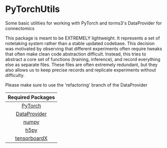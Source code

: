 # PyTorchUtils
Some basic utilities for working with PyTorch and torms3's DataProvider for connectomics

This package is meant to be EXTREMELY lightweight. It represents a set of notetaking system rather than a stable updated codebase. This decision was motivated by observing that different experiments often require tweaks that often make clean code abstraction difficult. Instead, this tries to abstract a core set of functions (training, inference), and record everything else as separate files. These files are often extremely redundant, but they also allows us to keep precise records and replicate experiments without difficulty.

Please make sure to use the 'refactoring' branch of the DataProvider

|Required Packages|
|:-----:|
|[PyTorch](http://pytorch.org/)|
|[DataProvider](https://github.com/torms3/DataProvider/tree/refactoring)|
|[numpy](http://www.numpy.org/)|
|[h5py](http://www.h5py.org/)|
|[tensorboardX](https://github.com/lanpa/tensorboard-pytorch)|

